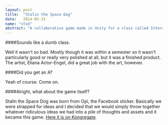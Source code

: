 ```yaml
---
layout: post
title:  "Stalin the Space Dog"
date:   2014-05-31
name: "stsd"
abstract: "A collaborative game made in Unity for a class called Interactive Arts Workshop"
---
```


####Sounds like a dumb class.

Well it wasn't so bad. Mostly though it was within a semester so it wasn't particularly good or really very polished at all, but it was a finished product. The artist, Eliana Actor-Engel, did a great job with the art, however.

####Did you get an A?

Yeah of course. Come on.

####Alright, what about the game itself?

Stalin the Space Dog was born from Opi, the Facebook sticker. Basically we were strapped for ideas and I decided that we would simply throw together whatever ridiculous ideas we had into a pile of thoughts and assets and it became this game. [Here it is on Kongregate](http://www.kongregate.com/games/aaronsantiago/stalin-the-space-dog-and-the-democat-party).

